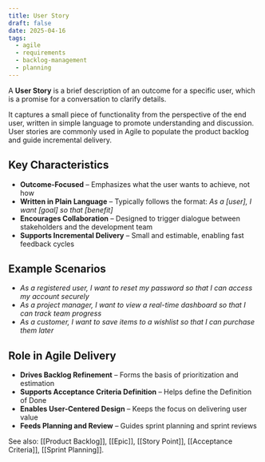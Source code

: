 ```yaml
---
title: User Story
draft: false
date: 2025-04-16
tags:
  - agile
  - requirements
  - backlog-management
  - planning
---
```


A **User Story** is a brief description of an outcome for a specific user, which is a promise for a conversation to clarify details.

It captures a small piece of functionality from the perspective of the end user, written in simple language to promote understanding and discussion. User stories are commonly used in Agile to populate the product backlog and guide incremental delivery.

## Key Characteristics

- **Outcome-Focused** – Emphasizes what the user wants to achieve, not how  
- **Written in Plain Language** – Typically follows the format: *As a [user], I want [goal] so that [benefit]*  
- **Encourages Collaboration** – Designed to trigger dialogue between stakeholders and the development team  
- **Supports Incremental Delivery** – Small and estimable, enabling fast feedback cycles  

## Example Scenarios

- *As a registered user, I want to reset my password so that I can access my account securely*  
- *As a project manager, I want to view a real-time dashboard so that I can track team progress*  
- *As a customer, I want to save items to a wishlist so that I can purchase them later*  

## Role in Agile Delivery

- **Drives Backlog Refinement** – Forms the basis of prioritization and estimation  
- **Supports Acceptance Criteria Definition** – Helps define the Definition of Done  
- **Enables User-Centered Design** – Keeps the focus on delivering user value  
- **Feeds Planning and Review** – Guides sprint planning and sprint reviews  

See also: [[Product Backlog]], [[Epic]], [[Story Point]], [[Acceptance Criteria]], [[Sprint Planning]].

